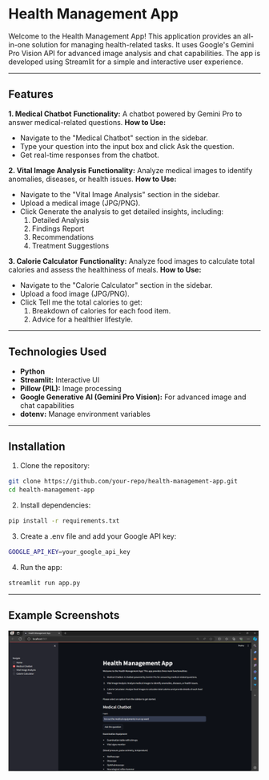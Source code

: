 # Health Management App
Welcome to the Health Management App! This application provides an all-in-one solution for managing health-related tasks. It uses Google's Gemini Pro Vision API for advanced image analysis and chat capabilities. The app is developed using Streamlit for a simple and interactive user experience.

---
## Features
**1. Medical Chatbot**
  **Functionality:** A chatbot powered by Gemini Pro to answer medical-related questions.
  **How to Use:**
   - Navigate to the "Medical Chatbot" section in the sidebar.
   - Type your question into the input box and click Ask the question.
   - Get real-time responses from the chatbot.
     
**2. Vital Image Analysis**
**Functionality:** Analyze medical images to identify anomalies, diseases, or health issues.
**How to Use:**
 - Navigate to the "Vital Image Analysis" section in the sidebar.
 - Upload a medical image (JPG/PNG).
 - Click Generate the analysis to get detailed insights, including:
   1. Detailed Analysis
   2. Findings Report
   3. Recommendations
   4. Treatment Suggestions
      
**3. Calorie Calculator**
**Functionality:** Analyze food images to calculate total calories and assess the healthiness of meals.
**How to Use:**
  - Navigate to the "Calorie Calculator" section in the sidebar.
  - Upload a food image (JPG/PNG).
  - Click Tell me the total calories to get:
    1. Breakdown of calories for each food item.
    2. Advice for a healthier lifestyle.
---
## Technologies Used
- **Python**
- **Streamlit:** Interactive UI
- **Pillow (PIL):** Image processing
- **Google Generative AI (Gemini Pro Vision):** For advanced image and chat capabilities
- **dotenv:** Manage environment variables
---
## Installation
1. Clone the repository:

```bash
git clone https://github.com/your-repo/health-management-app.git
cd health-management-app
```
2. Install dependencies:

```bash
pip install -r requirements.txt
```
3. Create a .env file and add your Google API key:
```bash
GOOGLE_API_KEY=your_google_api_key
```
4. Run the app:

```bash
streamlit run app.py
```
---
## Example Screenshots
<img src="example_screenshot/2.png" alt="ChatBot" width="500" />

